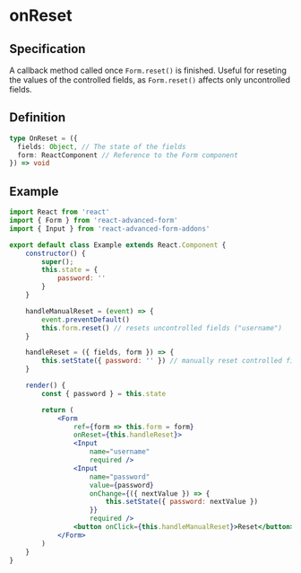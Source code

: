 # onReset

## Specification

A callback method called once `Form.reset()` is finished. Useful for reseting the values of the controlled fields, as `Form.reset()` affects only uncontrolled fields.

## Definition

```typescript
type OnReset = ({
  fields: Object, // The state of the fields
  form: ReactComponent // Reference to the Form component
}) => void
```

## Example

```jsx
import React from 'react'
import { Form } from 'react-advanced-form'
import { Input } from 'react-advanced-form-addons'

export default class Example extends React.Component {
    constructor() {
        super();
        this.state = {
            password: ''
        }
    }

    handleManualReset = (event) => {
        event.preventDefault()
        this.form.reset() // resets uncontrolled fields ("username")
    }

    handleReset = ({ fields, form }) => {
        this.setState({ password: '' }) // manually reset controlled fields ("password")
    }

    render() {
        const { password } = this.state

        return (
            <Form
                ref={form => this.form = form}
                onReset={this.handleReset}>
                <Input
                    name="username"
                    required />
                <Input
                    name="password"
                    value={password}
                    onChange={({ nextValue }) => {
                        this.setState({ password: nextValue })
                    }}
                    required />
                <button onClick={this.handleManualReset}>Reset</button>
            </Form>
        )
    }
}
```

